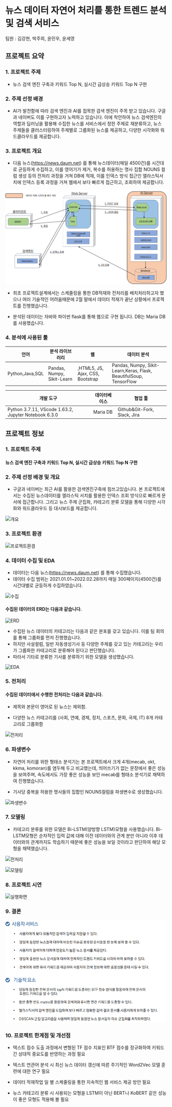 #  뉴스 데이터 자연어 처리를 통한 트렌드 분석 및 검색 서비스


팀원 :  김강현, 박주희, 윤민우, 윤세영



## 프로젝트 요약

### 1.  프로젝트 주제 

 *  뉴스 검색 엔진 구축과 키워드 Top N, 실시간 급상승 키워드 Top N 구현 
   

### 2.  주제 선정 배경

*  AI가 발전함에 따라 검색 엔진과 AI를 접목한 검색 엔진이 주목 받고 있습니다. 구글과 네이버도 이를 구현하고자 노력하고 있습니다. 이에 착안하여 뉴스 검색엔진의 역할과 딥러닝을 활용해 수집한 뉴스를 서비스에서 정한 주제로 재분류하고, 뉴스 주제들을 클러스터링하여 주제별로 그룹화된 뉴스를 제공하고, 다양한 시각화와 워드클라우드를 제공합니다. 

### 3.  프로젝트 개요
* 다음 뉴스(https://news.daum.net) 를 통해 뉴스데이터(매일 4500건)를 시간대로 균등하게 수집하고, 이를 영어기가 제거, 복수를 허용하는 명사 집합 NOUNS 컬럼 생성 등의 전처리 과정을 거쳐 DB에 적재, 이를 인덱스 방식 접근인 엘라스틱서치에 인덱스 등록 과정을 거쳐 웹에서 보다 빠르게 접근하고, 조회하여 제공합니다. 

![아키텍처](./이미지/아키텍처.png)

* 최초 프로젝트설계에서는 스케줄링을 통한 DB적재와 전처리를 배치처리하고자 했으나 여러 기술적인 어려움때문에 2월 말에서 데이터 적재가 끝난 상황에서 프로젝트를 진행했습니다. 

* 분석된 데이터는 자바와 파이썬 flask를 통해 웹으로 구현 됩니다. DB는 Maria DB를 사용했습니다. 

### 4.  분석에 사용된 툴



|언어|분석 라이브러리|웹|데이터 분석|
|---|---|---|---|
|Python,Java,SQL|Pandas, Numpy, Sikit-Learn|,HTML5, JS, Ajax, CSS, Bootstrap|Pandas, Numpy, Sikit-Learn,Keras, Flask, BeautifulSoup, TensorFlow|

|개발 도구|데이터베이스|협업 툴|
|---|---|---|
|Python 3.7.11, VScode 1.63.2, Jupyter Notebook 6.3.0|Maria DB|Github&Git-Fork, Slack, Jira|



## 프로젝트 정보

### 1.  프로젝트 주제 

#### 뉴스 검색 엔진 구축과 키워드 Top N, 실시간 급상승 키워드 Top N 구현 


### 2.  주제 선정 배경 및 개요

   * 구글과 네이버는 최근 AI를 활용한 검색엔진구축에 힘쓰고있습니다. 
     본 프로젝트에서는 수집된 뉴스데이터를 엘라스틱 서치를 활용한 인덱스 조회 방식으로 빠르게 문서에 접근합니다. 
     그리고 뉴스 주제 군집화, 카테고리 분류 모델을 통해 다양한 시각화와 워드클라우드 등 대시보드를 제공합니다. 

![개요](./이미지/개요.png)


### 3. 프로젝트 환경

   ![프로젝트환경](./이미지/프로젝트환경.png)

 


### 4. 데이터 수집 및 EDA 

* 데이터는 다음 뉴스(https://news.daum.net) 를 통해 수집했습니다.
* 데이터 수집 범위는 2021.01.01~2022.02.28까지 매일 300페이지(4500건)를 시간대별로 균등하게 수집하였습니다.


![수집](./이미지/수집.png)



#### 수집된 데이터의 ERD는 다음과 같습니다. 

![ERD](./이미지/ERD.png)

* 수집된 뉴스 데이터의 카테고리는 다음과 같은 분포를 갖고 있습니다. 이를 팀 회의를 통해 그룹화를 먼저 진행했습니다.
* 하지만 사설컬럼, 일반 자동생성기사 등 다양한 주제를 갖고 있는 카테고리는 우리가 그룹화한 카테고리로 분류해야 된다고 판단했습니다.
* 따라서 기타로 분류한 기사를 분류하기 위한 모델을 생성했습니다.

![EDA](./이미지/EDA.png)




### 5. 전처리

#### 수집된 데이터에서 수행한 전처리는 다음과 같습니다.

* 제목와 본문이 영어로 된 뉴스는 제외함.

* 다양한 뉴스 카테고리를 (사회, 연예, 경제, 정치, 스포츠, 문화, 국제, IT) 8개 카테고리로 그룹화함

![전처리](./이미지/전처리.png)




### 6. 파생변수

* 자연어 처리를 위한 형태소 분석기는 본 프로젝트에서 크게 4개(mecab, okt, kkma, komoran)를 염두해 두고 비교했는데, 띄어쓰기가 없는 문장에서 좋은 성능을 보여주며, 속도에서도 가장 좋은 성능을 보인 mecab를 형태소 분석기로 채택하여 진행했습니다.

* 기사당 중복을 허용한 명사들의 집합인 NOUNS컬럼을 파생변수로 생성했습니다. 


![파생변수](./이미지/파생변수.png)



### 7. 모델링

* 카테고리 분류를 위한 모델은 Bi-LSTM(양방향 LSTM)모형을 사용했습니다. Bi-LSTM모형은 순차적인 입력 값에 대해 이전 데이터와의 관계 분만 아니라 이후 데이터와의 관계까지도 학습하기 때문에 좋은 성능을 보일 것이라고 판단하여 해당 모형을 채택했습니다. 


![전처리](./이미지/전처리.png)

![모델링](./이미지/모델링.png)




### 8. 프로젝트 시연

   ![실행화면](./이미지/실행화면.gif)

### 9. 결론

![결론](./이미지/결론.png)


### 10. 프로젝트 한계점 및 개선점

* 텍스트 점수 도출 과정에서 변형된 TF 점수 지표인 BTF 점수를 정규화하여 키워드 간 상대적 중요도를 반영하는 과정 필요

* 텍스트 연관어 분석 시 최신 뉴스 데이터 갱신에 따른 주기적인 Word2Vec 모델 훈련에 대한 연구 필요

* 데이터 적재작업 일 별 스케줄링을 통한 지속적인 웹 서비스 제공 방안 필요

* 뉴스 카테고리 분류 시 사용되는 모형을 LSTM이 아닌 BERT나 KoBERT 같은 성능이 좋은 모형도 적용해 볼 필요

